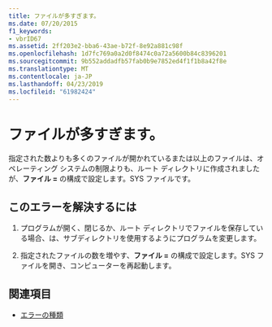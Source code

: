 ```yaml
---
title: ファイルが多すぎます。
ms.date: 07/20/2015
f1_keywords:
- vbrID67
ms.assetid: 2ff203e2-bba6-43ae-b72f-8e92a881c98f
ms.openlocfilehash: 1d7fc769a0a2d0f8474c0a72a5600b84c8396201
ms.sourcegitcommit: 9b552addadfb57fab0b9e7852ed4f1f1b8a42f8e
ms.translationtype: MT
ms.contentlocale: ja-JP
ms.lasthandoff: 04/23/2019
ms.locfileid: "61982424"
---
```

# <a name="too-many-files"></a>ファイルが多すぎます。
指定された数よりも多くのファイルが開かれているまたは以上のファイルは、オペレーティング システムの制限よりも、ルート ディレクトリに作成されましたが、**ファイル =** の構成で設定します。SYS ファイルです。  
  
## <a name="to-correct-this-error"></a>このエラーを解決するには  
  
1. プログラムが開く、閉じるか、ルート ディレクトリでファイルを保存している場合、は、サブディレクトリを使用するようにプログラムを変更します。  
  
2. 指定されたファイルの数を増やす、**ファイル =** の構成で設定します。SYS ファイルを開き、コンピューターを再起動します。  
  
## <a name="see-also"></a>関連項目

- [エラーの種類](../../../visual-basic/programming-guide/language-features/error-types.md)
